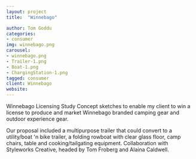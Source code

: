 ```yaml
---
layout: project
title:  "Winnebago"

author: Tom Goddu
categories:
- consumer
img: winnebago.png
carousel:
- winnebago.png
- Trailer-1.png
- Boat-1.png
- ChargingStation-1.png
tagged: consumer
client: Winnebago
website: 
---
```

Winnebago Licensing Study
Concept sketches to enable my client to win a license to produce and market Winnebago branded camping gear and outdoor experience gear. 

Our proposal included a multipurpose trailer that could convert to a utility/boat 'n bike trailer, a folding rowboat with clear glass floor, camp chairs, table and cooking/tailgating equipment. Collaboration with Styleworks Creative, headed by Tom Froberg and Alaina Caldwell.
